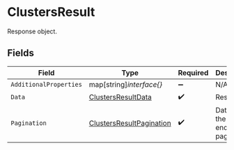 # ClustersResult

Response object.


## Fields

| Field                                                                       | Type                                                                        | Required                                                                    | Description                                                                 |
| --------------------------------------------------------------------------- | --------------------------------------------------------------------------- | --------------------------------------------------------------------------- | --------------------------------------------------------------------------- |
| `AdditionalProperties`                                                      | map[string]*interface{}*                                                    | :heavy_minus_sign:                                                          | N/A                                                                         |
| `Data`                                                                      | [ClustersResultData](../../models/shared/clustersresultdata.md)             | :heavy_check_mark:                                                          | Result data.                                                                |
| `Pagination`                                                                | [ClustersResultPagination](../../models/shared/clustersresultpagination.md) | :heavy_check_mark:                                                          | Data about the endpoint pagination.                                         |
